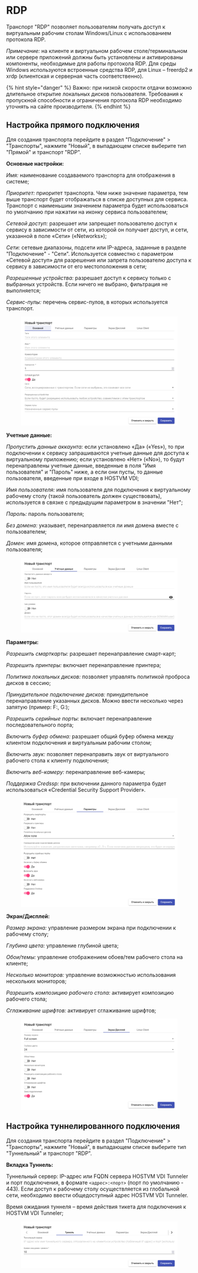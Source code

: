 # RDP

Транспорт "RDP" позволяет пользователям получать доступ к виртуальным рабочим столам Windows/Linux с использованием протокола RDP.

_Примечание:_ на клиенте и виртуальном рабочем столе/терминальном или сервере приложений должны быть установлены и активированы компоненты, необходимые для работы протокола RDP. Для среды Windows используются встроенные средства RDP, для Linux – freerdp2 и xrdp (клиентская и серверная часть соответственно).

{% hint style="danger" %}
Важно: при низкой скорости отдачи возможно длительное открытие локальных дисков пользователя. Требования к пропускной способности и ограничения протокола RDP необходимо уточнять на сайте производителя.
{% endhint %}

## Настройка прямого подключения <a href="#direct" id="direct"></a>

Для создания транспорта перейдите в раздел "Подключение" > "Транспорты", нажмите "Новый", в выпадающем списке выберите тип "Прямой" и транспорт "RDP".

**Основные настройки:**

_Имя:_ наименование создаваемого транспорта для отображения в системе;

_Приоритет:_ приоритет транспорта. Чем ниже значение параметра, тем выше транспорт будет отображаться в списке доступных для сервиса. Транспорт с наименьшим значением параметра будет использоваться по умолчанию при нажатии на иконку сервиса пользователем;

_Сетевой доступ:_ разрешает или запрещает пользователю доступ к сервису в зависимости от сети, из которой он получает доступ, и сети, указанной в поле «Сети» («Networks»);

_Сети:_ сетевые диапазоны, подсети или IP-адреса, заданные в разделе "Подключение" - "Сети". Используется совместно с параметром «Сетевой доступ» для разрешения или запрета пользователю доступа к сервису в зависимости от его местоположения в сети;

_Разрешенные устройства:_ разрешает доступ к сервису только с выбранных устройств. Если ничего не выбрано, фильтрация не выполняется;

_Сервис-пулы:_ перечень сервис-пулов, в которых используется транспорт.

<figure><img src="../../../.gitbook/assets/rdp-tr-1.png" alt=""><figcaption></figcaption></figure>

**Учетные данные:**

_Пропустить данные аккаунта:_ если установлено «Да» («Yes»), то при подключении к сервису запрашиваются учетные данные для доступа к виртуальному приложению; если установлено «Нет» («No»), то будут перенаправлены учетные данные, введенные в поля "Имя пользователя" и "Пароль" ниже, а если они пусты, то данные пользователя, введенные при входе в HOSTVM VDI;

_Имя пользователя:_ имя пользователя для подключения к виртуальному рабочему столу (такой пользователь должен существовать), используется в связке с предыдущим параметром в значении "Нет";

_Пароль:_ пароль пользователя;

_Без домена:_ указывает, перенаправляется ли имя домена вместе с пользователем;

_Домен:_ имя домена, которое отправляется с учетными данными пользователя;

<figure><img src="../../../.gitbook/assets/rdp-tr-2.png" alt=""><figcaption></figcaption></figure>

**Параметры:**

_Разрешить смарткарты:_ разрешает перенаправление смарт-карт;

_Разрешить принтеры:_ включает перенаправление принтера;

_Политика локальных дисков:_ позволяет управлять политикой проброса дисков в сессию;

_Принудительное подключение дисков:_ принудительное перенаправление указанных дисков. Можно ввести несколько через запятую (пример: F:, G:);

_Разрешить серийные порты:_ включает перенаправление последовательного порта;

_Включить буфер обмена:_ разрешает общий буфер обмена между клиентом подключения и виртуальным рабочим столом;

_Включить звук:_ позволяет перенаправить звук от виртуального рабочего стола к клиенту подключения;

_Включить веб-камеру:_ перенаправление веб-камеры;

_Поддержка Credssp:_ при включении данного параметра будет использоваться «Credential Security Support Provider».

<figure><img src="../../../.gitbook/assets/rdp-tr-3.png" alt=""><figcaption></figcaption></figure>

**Экран/Дисплей:**

_Размер экрана:_ управление размером экрана при подключении к рабочему столу;

_Глубина цвета:_ управление глубиной цвета;

_Обои/темы:_ управление отображением обоев/тем рабочего стола на клиенте;

_Несколько мониторов:_ управление возможностью использования нескольких мониторов;

_Разрешить композицию рабочего стола:_ активирует композицию рабочего стола;

_Сглаживание шрифтов:_ активирует сглаживание шрифтов;

<figure><img src="../../../.gitbook/assets/rdp-tr-4.png" alt=""><figcaption></figcaption></figure>

## Настройка туннелированного подключения <a href="#tunneled" id="tunneled"></a>

Для создания транспорта перейдите в раздел "Подключение" > "Транспорты", нажмите "Новый", в выпадающем списке выберите тип "Туннельный" и транспорт "RDP".

**Вкладка Туннель:**

Туннельный сервер: IP-адрес или FQDN сервера HOSTVM VDI Tunneler и порт подключения, в формате `<адрес>:<порт>` (порт по умолчанию - 443). Если доступ к рабочему столу осуществляется из глобальной сети, необходимо ввести общедоступный адрес HOSTVM VDI Tunneler.

Время ожидания туннеля – время действия тикета для подключения к HOSTVM VDI Tunneler;

<figure><img src="../../../.gitbook/assets/rdp-tr-5.png" alt=""><figcaption></figcaption></figure>
